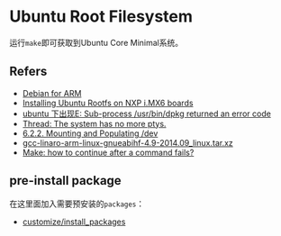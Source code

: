 # Ubuntu Root Filesystem

运行`make`即可获取到Ubuntu Core Minimal系统。

## Refers

* [Debian for ARM](http://www.cnblogs.com/zengjfgit/p/6413894.html)
* [Installing Ubuntu Rootfs on NXP i.MX6 boards](https://community.nxp.com/docs/DOC-330147)
* [ubuntu 下出现E: Sub-process /usr/bin/dpkg returned an error code](http://blog.csdn.net/yusiguyuan/article/details/24269129)
* [Thread: The system has no more ptys.](https://ubuntuforums.org/showthread.php?t=1190892)
* [6.2.2. Mounting and Populating /dev](http://www.linuxfromscratch.org/lfs/view/stable/chapter06/kernfs.html#ch-system-bindmount)
* [gcc-linaro-arm-linux-gnueabihf-4.9-2014.09_linux.tar.xz](https://releases.linaro.org/archive/14.09/components/toolchain/binaries/)
* [Make: how to continue after a command fails?](https://stackoverflow.com/questions/2670130/make-how-to-continue-after-a-command-fails)

## pre-install package

在这里面加入需要预安装的`packages`：
* [customize/install_packages](customize/install_packages)
